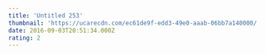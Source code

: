 ```yaml
---
title: 'Untitled 253'
thumbnail: 'https://ucarecdn.com/ec61de9f-edd3-49e0-aaab-06bb7a140000/'
date: 2016-09-03T20:51:34.000Z
rating: 2
---
```

